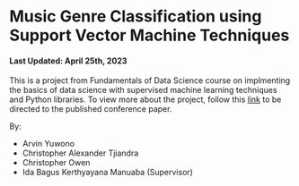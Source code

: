 # Music Genre Classification using Support Vector Machine Techniques

#### Last Updated: April 25th, 2023

This is a project from Fundamentals of Data Science course on implmenting the basics of data science with supervised machine learning techniques and Python libraries. To view more about the project, follow this [link](https://ieeexplore.ieee.org/document/10277842) to be directed to the published conference paper.

By:
- Arvin Yuwono
- Christopher Alexander Tjiandra
- Christopher Owen
- Ida Bagus Kerthyayana Manuaba (Supervisor)
